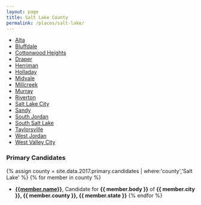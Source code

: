 ```yaml
---
layout: page
title: Salt Lake County
permalink: /places/salt-lake/
---
```


- [Alta](alta)
- [Bluffdale](bluffdale)
- [Cottonwood Heights](cottonwood-heights)
- [Draper](draper)
- [Herriman](herriman)
- [Holladay](holladay)
- [Midvale](midvale)
- [Millcreek](millcreek)
- [Murray](murray)
- [Riverton](riverton)
- [Salt Lake City](salt-lake-city)
- [Sandy](sandy)
- [South Jordan](south-jordan)
- [South Salt Lake](south-salt-lake)
- [Taylorsville](taylorsville)
- [West Jordan](west-jordan)
- [West Valley City](west-valley-city)

### Primary Candidates
{% assign county = site.data.2017.primary.candidates | where:'county','Salt Lake' %}
{% for member in county  %}
- <strong>[{{member.name}}](../../people/{{member.id}})</strong>, Candidate for <strong>{{ member.body }}</strong> of <strong>{{ member.city }}, {{ member.county }}, {{ member.state }}</strong>
{% endfor %}
